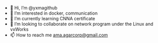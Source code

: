 - 👋 Hi, I’m @yxmagithub
- 👀 I’m interested in docker, communication
- 🌱 I’m currently learning CNNA certificate
- 💞️ I’m looking to collaborate on network program under the Linux and vxWorks
- 📫 How to reach me ama.agarcorp@gmail.com

<!---
yxmagithub/yxmagithub is a ✨ special ✨ repository because its `README.md` (this file) appears on your GitHub profile.
You can click the Preview link to take a look at your changes.
--->
